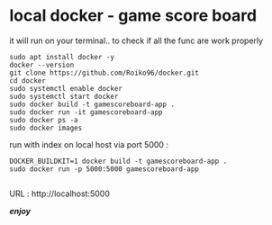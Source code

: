 # local docker - game score board 
it will run on your terminal.. to check if all the func are work properly


```
sudo apt install docker -y
docker --version
git clone https://github.com/Roiko96/docker.git
cd docker
sudo systemctl enable docker
sudo systemctl start docker
sudo docker build -t gamescoreboard-app .
sudo docker run -it gamescoreboard-app
sudo docker ps -a
sudo docker images
```
run with index on local host via port 5000 : 
```
DOCKER_BUILDKIT=1 docker build -t gamescoreboard-app .
sudo docker run -p 5000:5000 gamescoreboard-app


```
URL : http://localhost:5000

***enjoy***
